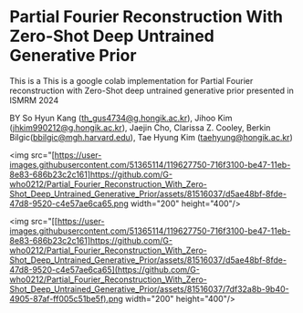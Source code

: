 # Partial Fourier Reconstruction With Zero-Shot Deep Untrained Generative Prior
This is a This is a google colab implementation for Partial Fourier reconstruction with Zero-Shot deep untrained generative prior presented in ISMRM 2024

BY So Hyun Kang (th_gus4734@g.hongik.ac.kr), Jihoo Kim (jhkim990212@g.hongik.ac.kr), Jaejin Cho, Clarissa Z. Cooley, Berkin Bilgic(bbilgic@mgh.harvard.edu), Tae Hyung Kim (taehyung@hongik.ac.kr)

<img src="[https://user-images.githubusercontent.com/51365114/119627750-716f3100-be47-11eb-8e83-686b23c2c161]https://github.com/G-who0212/Partial_Fourier_Reconstruction_With_Zero-Shot_Deep_Untrained_Generative_Prior/assets/81516037/d5ae48bf-8fde-47d8-9520-c4e57ae6ca65.png  width="200" height="400"/>

<img src="[[https://user-images.githubusercontent.com/51365114/119627750-716f3100-be47-11eb-8e83-686b23c2c161]https://github.com/G-who0212/Partial_Fourier_Reconstruction_With_Zero-Shot_Deep_Untrained_Generative_Prior/assets/81516037/d5ae48bf-8fde-47d8-9520-c4e57ae6ca65](https://github.com/G-who0212/Partial_Fourier_Reconstruction_With_Zero-Shot_Deep_Untrained_Generative_Prior/assets/81516037/7df32a8b-9b40-4905-87af-ff005c51be5f).png  width="200" height="400"/>
